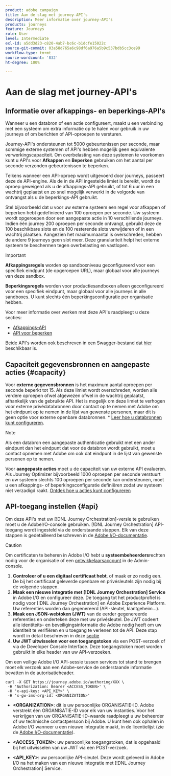 ```yaml
---
product: adobe campaign
title: Aan de slag met journey-API's
description: Meer informatie over journey-API's
products: journeys
feature: Journeys
role: User
level: Intermediate
exl-id: a5dd3d23-c820-4ab7-bc6c-b1dcfe15022c
source-git-commit: 03a58d765a6c98df6a976a5b9c537bdb5cc3ce99
workflow-type: tm+mt
source-wordcount: '832'
ht-degree: 100%

---
```


# Aan de slag met journey-API&#39;s

## Informatie over afkappings- en beperkings-API&#39;s

Wanneer u een databron of een actie configureert, maakt u een verbinding met een systeem om extra informatie op te halen voor gebruik in uw journeys of om berichten of API-oproepen te versturen.

Journey-API&#39;s ondersteunen tot 5000 gebeurtenissen per seconde, maar sommige externe systemen of API&#39;s hebben mogelijk geen equivalente verwerkingscapaciteit. Om overbelasting van deze systemen te voorkomen kunt u API&#39;s voor **Afkappen** en **Beperken** gebruiken om het aantal per seconde verzonden gebeurtenissen te beperken.

Telkens wanneer een API-oproep wordt uitgevoerd door journeys, passeert deze de API-engine. Als de in de API ingestelde limiet is bereikt, wordt de oproep geweigerd als u de afkappings-API gebruikt, of tot 6 uur in een wachtrij geplaatst en zo snel mogelijk verwerkt in de volgorde van ontvangst als u de beperkings-API gebruikt.

Stel bijvoorbeeld dat u voor uw externe systeem een regel voor afkappen of beperken hebt gedefinieerd van 100 oproepen per seconde. Uw systeem wordt opgeroepen door een aangepaste actie in 10 verschillende journeys. Indien één journey 200 oproepen per seconde ontvangt, gebruikt deze de 100 beschikbare slots en de 100 resterende slots verwijderen of in een wachtrij plaatsen. Aangezien het maximumaantal is overschreden, hebben de andere 9 journeys geen slot meer. Deze granulariteit helpt het externe systeem te beschermen tegen overbelasting en vastlopen.

>[!IMPORTANT]
>
>**Afkappingsregels** worden op sandboxniveau geconfigureerd voor een specifiek eindpunt (de opgeroepen URL), maar globaal voor alle journeys van deze sandbox.
>
>**Beperkingsregels** worden voor productiesandboxen alleen geconfigureerd voor een specifiek eindpunt, maar globaal voor alle journeys in alle sandboxes. U kunt slechts één beperkingsconfiguratie per organisatie hebben.

Voor meer informatie over werken met deze API&#39;s raadpleegt u deze secties:

* [Afkappings-API](capping.md)
* [API voor beperken](throttling.md)

Beide API&#39;s worden ook beschreven in een Swagger-bestand dat [hier](https://adobedocs.github.io/JourneyAPI/docs/) beschikbaar is.

## Capaciteit gegevensbronnen en aangepaste acties {#capacity}

Voor **externe gegevensbronnen** is het maximum aantal oproepen per seconde beperkt tot 15. Als deze limiet wordt overschreden, worden alle verdere oproepen ofwel afgewezen ofwel in de wachtrij geplaatst, afhankelijk van de gebruikte API. Het is mogelijk om deze limiet te verhogen voor externe privédatabronnen door contact op te nemen met Adobe om het eindpunt op te nemen in de lijst van gewenste personen, maar dit is geen optie voor externe openbare databronnen. * [Leer hoe u databronnen kunt configureren](../datasource/about-data-sources.md).

>[!NOTE]
>
>Als een databron een aangepaste authenticatie gebruikt met een ander eindpunt dan het eindpunt dat voor de databron wordt gebruikt, moet u contact opnemen met Adobe om ook dat eindpunt in de lijst van gewenste personen op te nemen.

Voor **aangepaste acties** moet u de capaciteit van uw externe API evalueren. Als Journey Optimizer bijvoorbeeld 1000 oproepen per seconde verstuurt en uw systeem slechts 100 oproepen per seconde kan ondersteunen, moet u een afkappings- of beperkingsconfiguratie definiëren zodat uw systeem niet verzadigd raakt. [Ontdek hoe u acties kunt configureren](../action/action.md)

## API-toegang instellen {#api}

Om deze API&#39;s met uw [!DNL Journey Orchestration]-versie te gebruiken moet u de AdobeI/O-console gebruiken. [!DNL Journey Orchestration] API-toegang wordt ingesteld via de onderstaande stappen. Elk van deze stappen is gedetailleerd beschreven in de [Adobe I/O-documentatie](https://www.adobe.io/authentication/auth-methods.html#!AdobeDocs/adobeio-auth/master/AuthenticationOverview/ServiceAccountIntegration.md).

>[!CAUTION]
>
>Om certificaten te beheren in Adobe I/O hebt u <b>systeembeheerders</b>rechten nodig voor de organisatie of een [ontwikkelaarsaccount](https://helpx.adobe.com/nl/enterprise/using/manage-developers.html) in de Admin-console.

1. **Controleer of u een digitaal certificaat hebt**, of maak er zo nodig een. De bij het certificaat geleverde openbare en privésleutels zijn nodig bij de volgende stappen.
1. **Maak een nieuwe integratie met [!DNL Journey Orchestration] Service** in Adobe I/O en configureer deze. De toegang tot het productprofiel is nodig voor [!DNL Journey Orchestration] en Adobe Experience Platform. Uw referenties worden dan gegenereerd (API-sleutel, klantgeheim...).
1. **Maak een JSON-webtoken (JWT)** van de eerder gegenereerde referenties en onderteken deze met uw privésleutel. De JWT codeert alle identiteits- en beveiligingsinformatie die Adobe nodig heeft om uw identiteit te verifiëren en u toegang te verlenen tot de API. Deze stap wordt in detail beschreven in deze [sectie](https://www.adobe.io/authentication/auth-methods.html#!AdobeDocs/adobeio-auth/master/JWT/JWT.md)
1. **Uw JWT uitwisselen voor een toegangstoken** via een POST-verzoek of via de Developer Console Interface. Deze toegangstoken moet worden gebruikt in elke header van uw API-verzoeken.

Om een veilige Adobe I/O API-sessie tussen services tot stand te brengen moet elk verzoek aan een Adobe-service de onderstaande informatie bevatten in de autorisatieheader.

```
curl -X GET https://journey.adobe.io/authoring/XXX \
 -H 'Authorization: Bearer <ACCESS_TOKEN>' \
 -H 'x-api-key: <API_KEY>' \
 -H 'x-gw-ims-org-id: <ORGANIZATION>'
```

* **&lt;ORGANIZATION>**: dit is uw persoonlijke ORGANISATIE-ID. Adobe verstrekt één ORGANISATIE-ID voor elk van uw instanties. Voor het verkrijgen van uw ORGANISATIE-ID-waarde raadpleegt u uw beheerder of uw technische contactpersoon bij Adobe. U kunt hem ook ophalen in Adobe I/O wanneer u een nieuwe integratie maakt, in de licentielijst (zie de <a href="https://www.adobe.io/authentication.html">Adobe I/O-documentatie</a>).

* **&lt;ACCESS_TOKEN>**: uw persoonlijke toegangstoken, dat is opgehaald bij het uitwisselen van uw JWT via een POST-verzoek.

* **&lt;API_KEY>**: uw persoonlijke API-sleutel. Deze wordt geleverd in Adobe I/O na het maken van een nieuwe integratie met [!DNL Journey Orchestration] Service.
